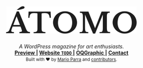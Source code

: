 <h1 align="center">
  <img alt="Átomo Logo" src="wp-content/themes/atomo/assets/images/logo-atomo.svg">
</h1>

<div align="center">
  <em>A WordPress magazine for art enthusiasts.</em>
</div>

<div align="center">
  <strong>
    <a href="http://oqgraphic.com/atomo/" alt="Theme preview">
      Preview
    </a>
    <span> | </span>
    <a href="https://atomo.cl" alt="Future public website">
      Website <code>TODO</code>
    </a>
    <span> | </span>
    <a href="http://oqpgrahic.com" alt="Portfolio of Mario Parra">
      OQGraphic
    </a>
    <span> | </span>
    <a href="mailto:hello@oqgraphic.com" alt="Message the creator">
      Contact
    </a>
  </strong>
</div>

<div align="center">
  <small>
    Built with ❤︎ by
    <a href="https://www.behance.net/operacionquimera/">Mario Parra</a> and
    <a href="https://github.com/choojs/choo/graphs/contributors/">contributors</a>.
  </small>
</div>
